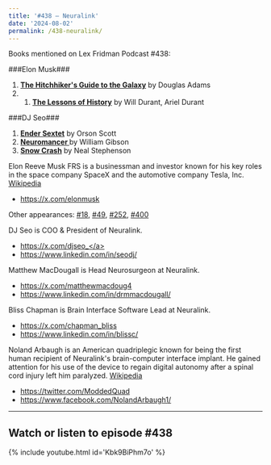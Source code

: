 ```yaml
---
title: '#438 – Neuralink'
date: '2024-08-02'
permalink: /438-neuralink/
---
```


Books mentioned on Lex Fridman Podcast #438:

###Elon Musk###
1. <b><a href="https://amzn.to/3XtmP23" target="_blank" rel="sponsored noopener noreferrer">The Hitchhiker's Guide to the Galaxy</a></b> by Douglas Adams
2. 1. <b><a href="https://amzn.to/3Z5Y2mM" target="_blank" rel="sponsored noopener noreferrer">The Lessons of History</a></b> by Will Durant, Ariel Durant


###DJ Seo###
1. <b><a href="https://amzn.to/3AWJKLd" target="_blank" rel="sponsored noopener noreferrer">Ender Sextet</a></b> by Orson Scott
2. <b><a href="https://amzn.to/4e2PXni" target="_blank" rel="sponsored noopener noreferrer"> Neuromancer </a></b> by William Gibson
3. <b><a href="https://amzn.to/3XrvbIG" target="_blank" rel="sponsored noopener noreferrer">Snow Crash</a></b> by Neal Stephenson

<!--more-->

Elon Reeve Musk FRS is a businessman and investor known for his key roles in the space company SpaceX and the automotive company Tesla, Inc. <a href="https://en.wikipedia.org/wiki/Elon_Musk" target="_blank">Wikipedia</a>

- <a href="https://x.com/elonmusk" target="_blank">https://x.com/elonmusk</a>

Other appearances: [\#18](/18-elon-musk/), [\#49](/49-elon-musk/), [\#252](/252-elon-musk/), [\#400](/400-elon-musk/)

DJ Seo is COO & President of Neuralink.

- <a href="https://x.com/djseo_" target="_blank">https://x.com/djseo_</a>
- <a href="https://www.linkedin.com/in/seodj/" target="_blank">https://www.linkedin.com/in/seodj/</a>

Matthew MacDougall is Head Neurosurgeon at Neuralink. 

- <a href="https://x.com/matthewmacdoug4" target="_blank">https://x.com/matthewmacdoug4</a>
- <a href="https://www.linkedin.com/in/drmmacdougall/" target="_blank">https://www.linkedin.com/in/drmmacdougall/</a>

Bliss Chapman is Brain Interface Software Lead at Neuralink. 
- <a href="https://x.com/chapman_bliss" target="_blank">https://x.com/chapman_bliss</a>
- <a href="https://www.linkedin.com/in/blissc/" target="_blank">https://www.linkedin.com/in/blissc/</a>

Noland Arbaugh is an American quadriplegic known for being the first human recipient of Neuralink's brain-computer interface implant. He gained attention for his use of the device to regain digital autonomy after a spinal cord injury left him paralyzed. <a href="https://en.wikipedia.org/wiki/Noland_Arbaugh" target="_blank">Wikipedia</a>

- <a href="https://twitter.com/ModdedQuad" target="_blank">https://twitter.com/ModdedQuad</a>
- <a href="https://www.facebook.com/NolandArbaugh1/" target="_blank">https://www.facebook.com/NolandArbaugh1/</a>

- - - - - -

## Watch or listen to episode #438

{% include youtube.html id='Kbk9BiPhm7o' %}